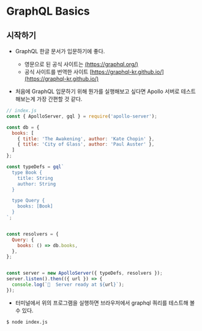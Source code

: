 # GraphQL Basics

## 시작하기

- GraphQL 한글 문서가 입문하기에 좋다.  
  - 영문으로 된 공식 사이트는 [(https://graphql.org/)](https://graphql.org/)
  - 공식 사이트를 번역한 사이트 [https://graphql-kr.github.io/](https://graphql-kr.github.io/)

- 처음에 GraphQL 입문하기 위해 뭔가를 실행해보고 싶다면 Apollo 서버로 테스트해보는게 가장 간편할 것 같다.

```js
// index.js
const { ApolloServer, gql } = require('apollo-server');

const db = {
  books: [
    { title: 'The Awakening', author: 'Kate Chopin' },
    { title: 'City of Glass', author: 'Paul Auster' },
  ]
};

const typeDefs = gql`
  type Book {
    title: String
    author: String
  }

  type Query {
    books: [Book]
  }
`;


const resolvers = {
  Query: {
    books: () => db.books,
  },
};


const server = new ApolloServer({ typeDefs, resolvers });
server.listen().then(({ url }) => {
  console.log(`🚀  Server ready at ${url}`);
});
```

- 터미널에서 위의 프로그램을 실행하면 브라우저에서 graphql 쿼리를 테스트해 볼 수 있다.

```bash
$ node index.js
```
